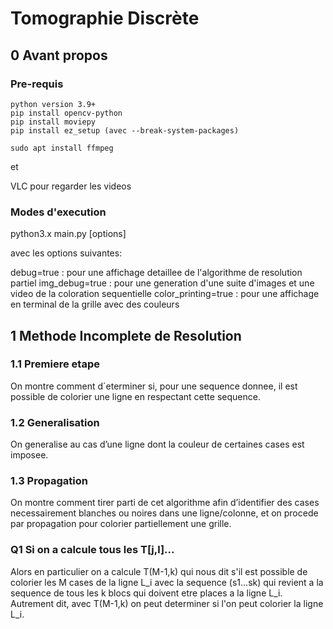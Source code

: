 # Tomographie Discrète 
## 0 Avant propos 
### Pre-requis
    python version 3.9+
    pip install opencv-python
    pip install moviepy
    pip install ez_setup (avec --break-system-packages)

    sudo apt install ffmpeg 

et

VLC pour regarder les videos

### Modes d'execution

python3.x main.py [options]

avec les options suivantes:

debug=true : pour une affichage detaillee de l'algorithme de resolution partiel
img_debug=true : pour une generation d'une suite d'images et une video de la coloration sequentielle
color_printing=true : pour une affichage en terminal de la grille avec des couleurs

## 1 Methode Incomplete de Resolution
### 1.1 Premiere etape
On montre comment d´eterminer si, pour une sequence donnee, il est possible de colorier une ligne en respectant cette sequence.
### 1.2 Generalisation
On generalise au cas d’une ligne dont la couleur de certaines cases est imposee.
### 1.3 Propagation
On montre comment tirer parti de cet algorithme afin d’identifier des cases necessairement blanches ou noires dans une ligne/colonne, et on procede par propagation pour colorier partiellement une grille.


### Q1 Si on a calcule tous les T[j,l]...
Alors en particulier on a calcule T(M-1,k) qui nous dit s'il est possible de colorier les M cases de la ligne L_i avec la sequence (s1...sk) qui revient a la sequence de tous les k blocs qui doivent etre places a la ligne L_i. Autrement dit, avec T(M-1,k) on peut determiner si l'on peut colorier la ligne L_i.

